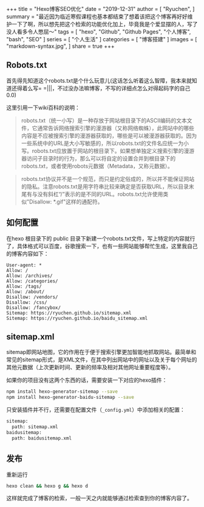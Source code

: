 +++
title = "Hexo博客SEO优化"
date = "2019-12-31"
author = [
  "Ryuchen",
]
summary = "最近因为临近寒假课程也基本都结束了想着该把这个博客再好好维护一下了啊，所以想先把这个检索的功能优化加上，毕竟我是个爱显摆的人，写了没人看多令人憋屈～"
tags = [
  "hexo",
  "Github",
  "Github Pages",
  "个人博客",
  "bash",
  "SEO"
]
series = [
    "个人生活"
]
categories = [
  "博客搭建"
]
images = [
    "markdown-syntax.jpg",
]
share = true
+++

## Robots.txt

 首先得先知道这个robots.txt是个什么玩意儿(这话怎么听着这么智障，我本来就知道还得着么写= =|||，不过没办法嘛博客，不写的详细点怎么对得起码字的自己0.0)
 
 这里引用一下wiki百科的说明：
 
 > robots.txt（统一小写）是一种存放于网站根目录下的ASCII编码的文本文件，它通常告诉网络搜索引擎的漫游器（又称网络蜘蛛），此网站中的哪些内容是不应被搜索引擎的漫游器获取的，哪些是可以被漫游器获取的。因为一些系统中的URL是大小写敏感的，所以robots.txt的文件名应统一为小写。robots.txt应放置于网站的根目录下。如果想单独定义搜索引擎的漫游器访问子目录时的行为，那么可以将自定的设置合并到根目录下的robots.txt，或者使用robots元数据（Metadata，又称元数据）。

> robots.txt协议并不是一个规范，而只是约定俗成的，所以并不能保证网站的隐私。注意robots.txt是用字符串比较来确定是否获取URL，所以目录末尾有与没有斜杠“/”表示的是不同的URL。robots.txt允许使用类似"Disallow: *.gif"这样的通配符。

## 如何配置

在hexo 根目录下的 public 目录下新建一个robots.txt文件，写上特定的内容就行了，具体格式可以百度，谷歌搜索一下，也有一些网站能够帮忙生成，这里我自己的博客内容如下：

```
User-agent: *
Allow: /
Allow: /archives/
Allow: /categories/
Allow: /tags/
Allow: /about/
Disallow: /vendors/
Disallow: /css/
Disallow: /fancybox/
Sitemap: https://ryuchen.github.io/sitemap.xml
Sitemap: https://ryuchen.github.io/baidu_sitemap.xml
```

## sitemap.xml

sitemap即网站地图，它的作用在于便于搜索引擎更加智能地抓取网站。最简单和常见的sitemap形式，是XML文件，在其中列出网站中的网址以及关于每个网址的其他元数据（上次更新时间、更新的频率及相对其他网址重要程度等）。

如果你的项目没有这两个东西的话，需要安装一下对应的hexo插件：

```bash
npm install hexo-generator-sitemap --save
npm install hexo-generator-baidu-sitemap --save
```

只安装插件并不行，还需要在配置文件（`_config.yml`）中添加相关的配置：

```xml
sitemap:
  path: sitemap.xml
baidusitemap:
  path: baidusitemap.xml
```

## 发布

重新运行
```bash
hexo clean && hexo g && hexo d
```
这样就完成了博客的检索，一般一天之内就能够通过检索查到你的博客内容了。
